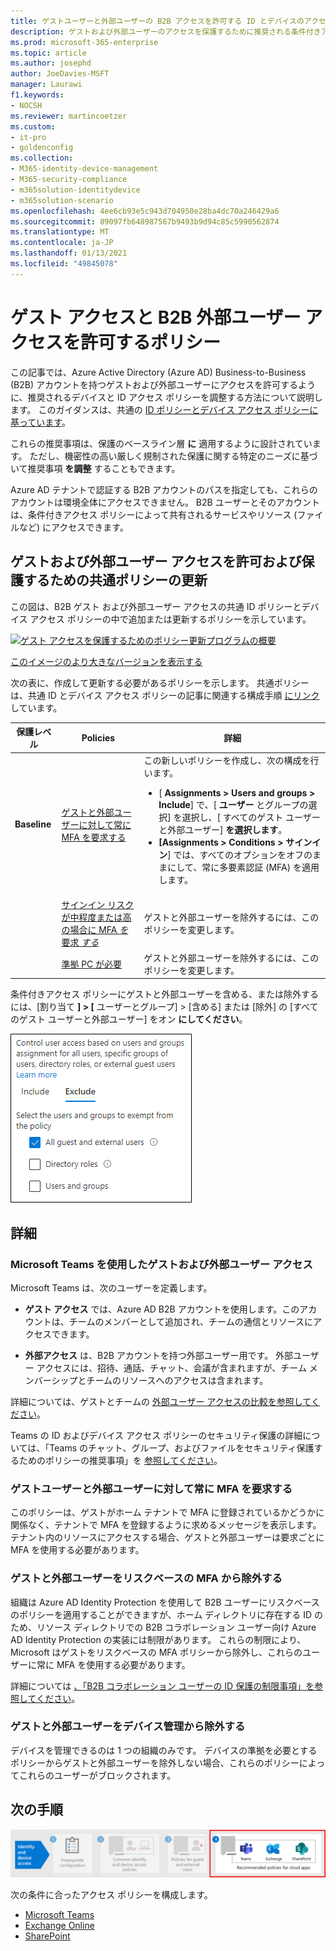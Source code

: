 ```yaml
---
title: ゲストユーザーと外部ユーザーの B2B アクセスを許可する ID とデバイスのアクセス ポリシー - Microsoft 365 enterprise |Microsoft Docs
description: ゲストおよび外部ユーザーのアクセスを保護するために推奨される条件付きアクセスと関連するポリシーについて説明します。
ms.prod: microsoft-365-enterprise
ms.topic: article
ms.author: josephd
author: JoeDavies-MSFT
manager: Laurawi
f1.keywords:
- NOCSH
ms.reviewer: martincoetzer
ms.custom:
- it-pro
- goldenconfig
ms.collection:
- M365-identity-device-management
- M365-security-compliance
- m365solution-identitydevice
- m365solution-scenario
ms.openlocfilehash: 4ee6cb93e5c943d704950e28ba4dc70a246429a6
ms.sourcegitcommit: 89097fb648987567b9493b9d94c85c5990562874
ms.translationtype: MT
ms.contentlocale: ja-JP
ms.lasthandoff: 01/13/2021
ms.locfileid: "49845078"
---
```

# <a name="policies-for-allowing-guest-access-and-b2b-external-user-access"></a>ゲスト アクセスと B2B 外部ユーザー アクセスを許可するポリシー

この記事では、Azure Active Directory (Azure AD) Business-to-Business (B2B) アカウントを持つゲストおよび外部ユーザーにアクセスを許可するように、推奨されるデバイスと ID アクセス ポリシーを調整する方法について説明します。 このガイダンスは、共通の [ID ポリシーとデバイス アクセス ポリシーに基っています](identity-access-policies.md)。

これらの推奨事項は、保護のベースライン層 **に** 適用するように設計されています。 ただし、機密性の高い厳しく規制された保護に関する特定のニーズに基づいて推奨事項 **を調整** することもできます。

Azure AD テナントで認証する B2B アカウントのパスを指定しても、これらのアカウントは環境全体にアクセスできません。 B2B ユーザーとそのアカウントは、条件付きアクセス ポリシーによって共有されるサービスやリソース (ファイルなど) にアクセスできます。

## <a name="updating-the-common-policies-to-allow-and-protect-guests-and-external-user-access"></a>ゲストおよび外部ユーザー アクセスを許可および保護するための共通ポリシーの更新

この図は、B2B ゲスト および外部ユーザー アクセスの共通 ID ポリシーとデバイス アクセス ポリシーの中で追加または更新するポリシーを示しています。

[![ゲスト アクセスを保護するためのポリシー更新プログラムの概要](../../media/microsoft-365-policies-configurations/identity-access-ruleset-guest.png)](https://github.com/MicrosoftDocs/microsoft-365-docs/raw/public/microsoft-365/media/microsoft-365-policies-configurations/identity-access-ruleset-guest.png)

[このイメージのより大きなバージョンを表示する](https://github.com/MicrosoftDocs/microsoft-365-docs/raw/public/microsoft-365/media/microsoft-365-policies-configurations/identity-access-ruleset-guest.png)

次の表に、作成して更新する必要があるポリシーを示します。 共通ポリシーは、共通 ID とデバイス アクセス ポリシーの記事に関連する構成手順 [にリンク](identity-access-policies.md) しています。

|保護レベル|Policies|詳細|
|---|---|---|
|**Baseline**|[ゲストと外部ユーザーに対して常に MFA を要求する](identity-access-policies.md#require-mfa-based-on-sign-in-risk)|この新しいポリシーを作成し、次の構成を行います。 <ul><li>[ **Assignments > Users and groups > Include**] で、[ **ユーザー** とグループの選択] を選択し、[ すべてのゲスト ユーザーと外部ユーザー] **を選択します**。</li><li>**[Assignments > Conditions > サインイン**] では、すべてのオプションをオフのままにして、常に多要素認証 (MFA) を適用します。</li></ul>|
||[サインイン リスクが中程度または高の場合に MFA *を* 要求 *する*](identity-access-policies.md#require-mfa-based-on-sign-in-risk)|ゲストと外部ユーザーを除外するには、このポリシーを変更します。|
||[準拠 PC が必要](identity-access-policies.md#require-compliant-pcs-but-not-compliant-phones-and-tablets)|ゲストと外部ユーザーを除外するには、このポリシーを変更します。|

条件付きアクセス ポリシーにゲストと外部ユーザーを含める、または除外するには、[割り当て **] > [** ユーザーとグループ] > [含める] または [除外] の [すべてのゲスト ユーザーと外部ユーザー] をオン **にしてください**。

![ゲストと外部ユーザーを除外するコントロールの画面キャプチャ](../../media/microsoft-365-policies-configurations/identity-access-exclude-guests-ui.png)

## <a name="more-information"></a>詳細

### <a name="guests-and-external-user-access-with-microsoft-teams"></a>Microsoft Teams を使用したゲストおよび外部ユーザー アクセス

Microsoft Teams は、次のユーザーを定義します。

- **ゲスト アクセス** では、Azure AD B2B アカウントを使用します。このアカウントは、チームのメンバーとして追加され、チームの通信とリソースにアクセスできます。

- **外部アクセス** は、B2B アカウントを持つ外部ユーザー用です。 外部ユーザー アクセスには、招待、通話、チャット、会議が含まれますが、チーム メンバーシップとチームのリソースへのアクセスは含まれます。

詳細については、ゲストとチームの [外部ユーザー アクセスの比較を参照してください](https://docs.microsoft.com/microsoftteams/communicate-with-users-from-other-organizations#compare-external-and-guest-access)。

Teams の ID およびデバイス アクセス ポリシーのセキュリティ保護の詳細については、「Teams のチャット、グループ、およびファイルをセキュリティ保護するためのポリシーの推奨事項」を [参照してください](teams-access-policies.md)。

### <a name="require-mfa-always-for-guest-and-external-users"></a>ゲストユーザーと外部ユーザーに対して常に MFA を要求する

このポリシーは、ゲストがホーム テナントで MFA に登録されているかどうかに関係なく、テナントで MFA を登録するように求めるメッセージを表示します。 テナント内のリソースにアクセスする場合、ゲストと外部ユーザーは要求ごとに MFA を使用する必要があります。

### <a name="excluding-guests-and-external-users-from-risk-based-mfa"></a>ゲストと外部ユーザーをリスクベースの MFA から除外する

組織は Azure AD Identity Protection を使用して B2B ユーザーにリスクベースのポリシーを適用することができますが、ホーム ディレクトリに存在する ID のため、リソース ディレクトリでの B2B コラボレーション ユーザー向け Azure AD Identity Protection の実装には制限があります。 これらの制限により、Microsoft はゲストをリスクベースの MFA ポリシーから除外し、これらのユーザーに常に MFA を使用する必要があります。

詳細については [、「B2B コラボレーション ユーザーの ID 保護の制限事項」を参照してください](https://docs.microsoft.com/azure/active-directory/identity-protection/concept-identity-protection-b2b#limitations-of-identity-protection-for-b2b-collaboration-users)。

### <a name="excluding-guests-and-external-users-from-device-management"></a>ゲストと外部ユーザーをデバイス管理から除外する

デバイスを管理できるのは 1 つの組織のみです。 デバイスの準拠を必要とするポリシーからゲストと外部ユーザーを除外しない場合、これらのポリシーによってこれらのユーザーがブロックされます。

## <a name="next-step"></a>次の手順

![手順 4: Microsoft 365 クラウド アプリのポリシー](../../media/microsoft-365-policies-configurations/identity-device-access-steps-next-step-4.png)

次の条件に合ったアクセス ポリシーを構成します。

- [Microsoft Teams](teams-access-policies.md)
- [Exchange Online](secure-email-recommended-policies.md)
- [SharePoint](sharepoint-file-access-policies.md)
